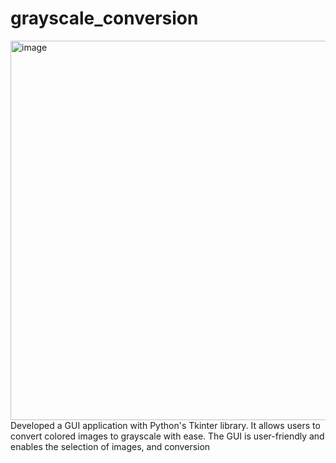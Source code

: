 # grayscale_conversion

<img width="607" alt="image" src="https://github.com/user-attachments/assets/70a383bc-d230-4dcf-a605-d66ca9de5033">
Developed a GUI application with Python's Tkinter library. It allows users to convert colored images to grayscale with ease. The GUI is user-friendly and enables the selection of images, and conversion
